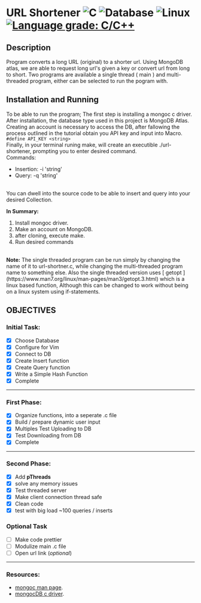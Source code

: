 # URL Shortener ![C](https://img.shields.io/badge/-C-yellow) ![Database](https://img.shields.io/badge/-MongoDB-blue) ![Linux](https://img.shields.io/badge/Linux-Ubuntu-critical) [![Language grade: C/C++](https://img.shields.io/lgtm/grade/cpp/g/Marko-Sanchez/url-shortener.svg?logo=lgtm&logoWidth=18)](https://lgtm.com/projects/g/Marko-Sanchez/url-shortener/context:cpp)

## Description
Program converts a long URL (original) to a shorter url. Using MongoDB atlas, we are able to request long url's given a key or convert url from long to short. Two programs are available a single thread ( main ) and multi-threaded program, either can be selected to run the pogram with. 
## Installation and Running
To be able to run the program; The first step is installing a mongoc c driver. After installation, the database type used in this project is MongoDB Atlas.  <br />
Creating an account is necessary to access the DB, after fallowing the process outlined in the tutorial obtain you API key and input into Macro.  <br />
` #define API_KEY <string> `  <br />
Finally, in your terminal runing make, will create an executible ./url-shortener, prompting you to enter desired command.  <br />
Commands: 
* Insertion: -i 'string'
* Query: -q 'string' 
<br />
You can dwell into the source code to be able to insert and query into your desired Collection.  <br />

**In Summary:**
1. Install mongoc driver.
2. Make an account on MongoDB.
3. after cloning, execute make.
4. Run desired commands
<br />
<b>Note:</b>
The single threaded program can be run simply by changing the name of it to url-shortner.c, while changing the multi-threaded program name to something else. Also
the single threaded version uses [ getopt ](https://www.man7.org/linux/man-pages/man3/getopt.3.html) which is a linux based function, Although this can be changed to work without being on a linux system using if-statements.  <br />

## OBJECTIVES
### Initial Task:
- [x] Choose Database
- [x] Configure for Vim
- [x] Connect to DB
- [x] Create Insert function
- [x] Create Query function
- [x] Write a Simple Hash Function
- [x] Complete
----
### First Phase:
- [x] Organize functions, into a seperate .c file
- [x] Build / prepare  dynamic user input
- [x] Multiples Test Uploading to DB 
- [x] Test Downloading from DB
- [x] Complete
---
### Second Phase:
- [x] Add **pThreads**
- [x] solve any memory issues
- [x] Test threaded server
- [x] Make client connection thread safe
- [x] Clean code
- [x] test with big load ~100 queries / inserts
### Optional Task
- [ ] Make code prettier
- [ ] Modulize main .c file
- [ ] Open url link (*optional*)
---
### Resources:
* [mongoc man page](https://s3.amazonaws.com/mciuploads/mongo-c-driver/man-pages/libbson/latest/index.html).<br />  
* [mongocDB c driver](http://mongoc.org/libmongoc/current/installing.html).
